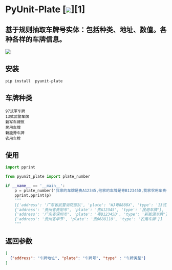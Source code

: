 # **PyUnit-Plate** [![](https://gitee.com/tyoui/logo/raw/master/logo/photolog.png)][1]

## 基于规则抽取车牌号实体：包括种类、地址、数值。各种各样的车牌信息。
[![](https://img.shields.io/badge/Python-3.7-green.svg)](https://pypi.org/project/pyunit-address/)

## 安装
    pip install  pyunit-plate

## 车牌种类
    97式军车牌
    13式武警车牌
    新军车牌照
    民用车牌
    新能源车牌
    农用车牌
  
## 使用
```python
import pprint

from pyunit_plate import plate_number

if __name__ == '__main__':
    p = plate_number('我家的车牌是贵A12345,他家的车牌是粤B12345D,我家农用车贵0688110,我家爸的车是wj粤8888X')
    pprint.pprint(p)
    """
    [{'address': '广东省武警消防部队', 'plate': 'WJ粤8888X', 'type': '13式武警车牌'},
    {'address': '贵州省贵阳市', 'plate': '贵A12345', 'type': '民用车牌'},
    {'address': '广东省深圳市', 'plate': '粤B12345D', 'type': '新能源车牌'},
    {'address': '贵州省毕节', 'plate': '贵0688110', 'type': '农用车牌'}]
    """
```

## 返回参数
```json
[
  {"address": "车牌地址", "plate": "车牌号", "type" : "车牌类型"}
]
```
